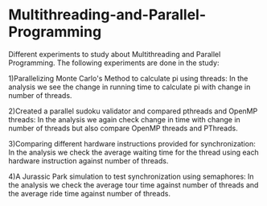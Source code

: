 # Multithreading-and-Parallel-Programming
Different experiments to study about Multithreading and Parallel Programming. 
The following experiments are done in the study:

1)Parallelizing Monte Carlo's Method to calculate pi using threads:
    In the analysis we see the change in running time to calculate pi with change in number of threads.

2)Created a parallel sudoku validator and compared pthreads and OpenMP threads:
    In the analysis we again check change in time with change in number of threads but also compare OpenMP threads and PThreads.

3)Comparing different hardware instructions provided for synchronization:
    In the analysis we check the average waiting time for the thread using each hardware instruction against number of threads.
    
4)A Jurassic Park simulation to test synchronization using semaphores:
    In the analysis we check the average tour time against number of threads and the average ride time against number of threads.